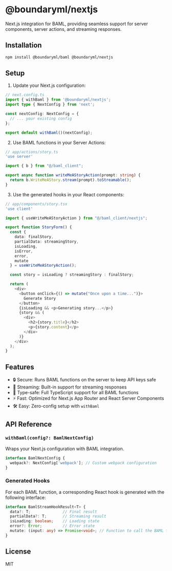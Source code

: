 # @boundaryml/nextjs

Next.js integration for BAML, providing seamless support for server components, server actions, and streaming responses.

## Installation

```bash
npm install @boundaryml/baml @boundaryml/nextjs
```

## Setup

1. Update your Next.js configuration:

```typescript
// next.config.ts
import { withBaml } from '@boundaryml/nextjs';
import type { NextConfig } from 'next';

const nextConfig: NextConfig = {
  // ... your existing config
};

export default withBaml()(nextConfig);
```

2. Use BAML functions in your Server Actions:

```typescript
// app/actions/story.ts
'use server'

import { b } from "@/baml_client";

export async function writeMeAStoryAction(prompt: string) {
  return b.WriteMeAStory.stream(prompt).toStreamable();
}
```

3. Use the generated hooks in your React components:

```typescript
// app/components/story.tsx
'use client'

import { useWriteMeAStoryAction } from "@/baml_client/nextjs";

export function StoryForm() {
  const {
    data: finalStory,
    partialData: streamingStory,
    isLoading,
    isError,
    error,
    mutate
  } = useWriteMeAStoryAction();

  const story = isLoading ? streamingStory : finalStory;

  return (
    <div>
      <button onClick={() => mutate("Once upon a time...")}>
        Generate Story
      </button>
      {isLoading && <p>Generating story...</p>}
      {story && (
        <div>
          <h2>{story.title}</h2>
          <p>{story.content}</p>
        </div>
      )}
    </div>
  );
}
```

## Features

- 🔒 Secure: Runs BAML functions on the server to keep API keys safe
- 🌊 Streaming: Built-in support for streaming responses
- 🎯 Type-safe: Full TypeScript support for all BAML functions
- ⚡️ Fast: Optimized for Next.js App Router and React Server Components
- 🛠 Easy: Zero-config setup with `withBaml`

## API Reference

### `withBaml(config?: BamlNextConfig)`

Wraps your Next.js configuration with BAML integration.

```typescript
interface BamlNextConfig {
  webpack?: NextConfig['webpack']; // Custom webpack configuration
}
```

### Generated Hooks

For each BAML function, a corresponding React hook is generated with the following interface:

```typescript
interface BamlStreamHookResult<T> {
  data?: T;              // Final result
  partialData?: T;       // Streaming result
  isLoading: boolean;    // Loading state
  error?: Error;         // Error state
  mutate: (input: any) => Promise<void>; // Function to call the BAML function
}
```

## License

MIT